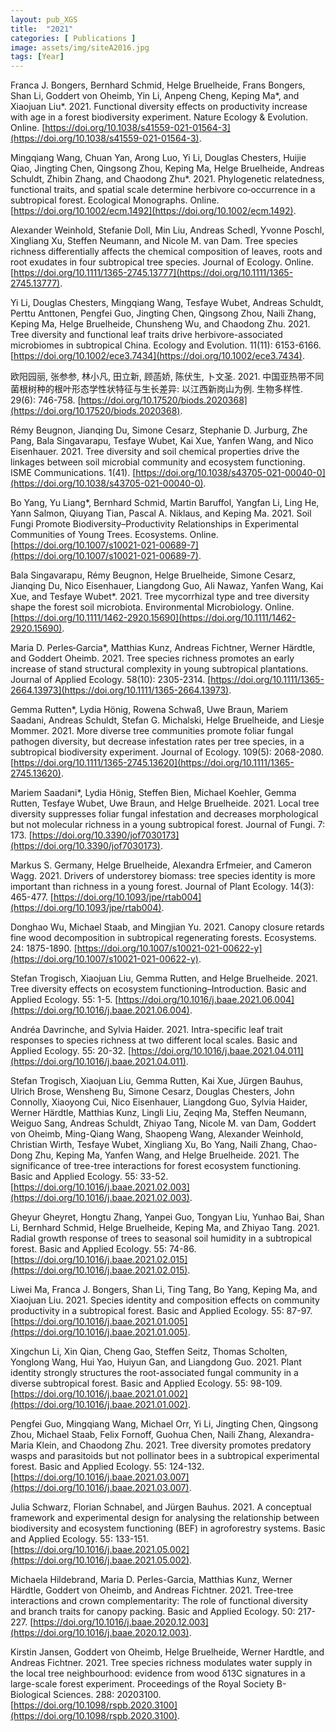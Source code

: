```yaml
---
layout: pub_XGS
title:  "2021"
categories: [ Publications ]
image: assets/img/siteA2016.jpg
tags: [Year]
---
```

Franca J. Bongers, Bernhard Schmid, Helge Bruelheide, Frans Bongers, Shan Li, Goddert von Oheimb, Yin Li, Anpeng Cheng, Keping  Ma*, and Xiaojuan  Liu*. 2021. Functional diversity effects on productivity increase with age in a forest biodiversity experiment. Nature Ecology & Evolution. Online. [https://doi.org/10.1038/s41559-021-01564-3](https://doi.org/10.1038/s41559-021-01564-3).

Mingqiang Wang, Chuan Yan, Arong Luo, Yi Li, Douglas Chesters, Huijie Qiao, Jingting Chen, Qingsong Zhou, Keping Ma, Helge Bruelheide, Andreas Schuldt, Zhibin Zhang, and Chaodong Zhu*. 2021. Phylogenetic relatedness, functional traits, and spatial scale determine herbivore co‐occurrence in a subtropical forest. Ecological Monographs. Online. [https://doi.org/10.1002/ecm.1492](https://doi.org/10.1002/ecm.1492). 

Alexander Weinhold, Stefanie Doll, Min Liu, Andreas Schedl, Yvonne Poschl, Xingliang Xu, Steffen Neumann, and Nicole M. van Dam. Tree species richness differentially affects the chemical composition of leaves, roots and root exudates in four subtropical tree species. Journal of Ecology. Online. [https://doi.org/10.1111/1365-2745.13777](https://doi.org/10.1111/1365-2745.13777).

Yi Li, Douglas Chesters, Mingqiang Wang, Tesfaye Wubet, Andreas Schuldt, Perttu Anttonen, Pengfei Guo, Jingting Chen, Qingsong Zhou, Naili Zhang, Keping Ma, Helge Bruelheide, Chunsheng Wu, and Chaodong Zhu. 2021. Tree diversity and functional leaf traits drive herbivore-associated microbiomes in subtropical China. Ecology and Evolution. 11(11): 6153-6166. [https://doi.org/10.1002/ece3.7434](https://doi.org/10.1002/ece3.7434). 

欧阳园丽, 张参参, 林小凡, 田立新, 顾菡娇, 陈伏生, 卜文圣. 2021. 中国亚热带不同菌根树种的根叶形态学性状特征与生长差异: 以江西新岗山为例. 生物多样性. 29(6): 746-758. [https://doi.org/10.17520/biods.2020368](https://doi.org/10.17520/biods.2020368).

Rémy Beugnon, Jianqing Du, Simone Cesarz, Stephanie D. Jurburg, Zhe Pang, Bala Singavarapu, Tesfaye Wubet, Kai Xue, Yanfen Wang, and Nico Eisenhauer. 2021. Tree diversity and soil chemical properties drive the linkages between soil microbial community and ecosystem functioning. ISME Communications. 1(41). [https://doi.org/10.1038/s43705-021-00040-0](https://doi.org/10.1038/s43705-021-00040-0).

Bo Yang, Yu Liang*, Bernhard Schmid, Martin Baruffol, Yangfan Li, Ling He, Yann Salmon, Qiuyang Tian, Pascal A. Niklaus, and Keping Ma. 2021. Soil Fungi Promote Biodiversity–Productivity Relationships in Experimental Communities of Young Trees. Ecosystems. Online. [https://doi.org/10.1007/s10021-021-00689-7](https://doi.org/10.1007/s10021-021-00689-7). 

Bala Singavarapu, Rémy Beugnon, Helge Bruelheide, Simone Cesarz, Jianqing Du, Nico Eisenhauer, Liangdong Guo, Ali Nawaz, Yanfen Wang, Kai Xue, and Tesfaye Wubet*. 2021. Tree mycorrhizal type and tree diversity shape the forest soil microbiota. Environmental Microbiology. Online. [https://doi.org/10.1111/1462-2920.15690](https://doi.org/10.1111/1462-2920.15690). 

Maria D. Perles‐Garcia*, Matthias Kunz, Andreas Fichtner, Werner Härdtle, and Goddert Oheimb. 2021. Tree species richness promotes an early increase of stand structural complexity in young subtropical plantations. Journal of Applied Ecology. 58(10): 2305-2314. [https://doi.org/10.1111/1365-2664.13973](https://doi.org/10.1111/1365-2664.13973). 

Gemma Rutten*, Lydia Hönig, Rowena Schwaß, Uwe Braun, Mariem Saadani, Andreas Schuldt, Stefan G. Michalski, Helge Bruelheide, and Liesje Mommer. 2021. More diverse tree communities promote foliar fungal pathogen diversity, but decrease infestation rates per tree species, in a subtropical biodiversity experiment. Journal of Ecology. 109(5): 2068-2080. [https://doi.org/10.1111/1365-2745.13620](https://doi.org/10.1111/1365-2745.13620).

Mariem Saadani*, Lydia Hönig, Steffen Bien, Michael Koehler, Gemma Rutten, Tesfaye Wubet, Uwe Braun, and Helge Bruelheide. 2021. Local tree diversity suppresses foliar fungal infestation and decreases morphological but not molecular richness in a young subtropical forest. Journal of Fungi. 7: 173. [https://doi.org/10.3390/jof7030173](https://doi.org/10.3390/jof7030173).

Markus S. Germany, Helge Bruelheide, Alexandra Erfmeier, and Cameron Wagg. 2021. Drivers of understorey biomass: tree species identity is more important than richness in a young forest. Journal of Plant Ecology. 14(3): 465-477. [https://doi.org/10.1093/jpe/rtab004](https://doi.org/10.1093/jpe/rtab004). 

Donghao Wu, Michael Staab, and Mingjian Yu. 2021. Canopy closure retards fine wood decomposition in subtropical regenerating forests. Ecosystems. 24: 1875-1890. [https://doi.org/10.1007/s10021-021-00622-y](https://doi.org/10.1007/s10021-021-00622-y).

Stefan Trogisch, Xiaojuan Liu, Gemma Rutten, and Helge Bruelheide. 2021. Tree diversity effects on ecosystem functioning–Introduction. Basic and Applied Ecology. 55: 1-5. [https://doi.org/10.1016/j.baae.2021.06.004](https://doi.org/10.1016/j.baae.2021.06.004). 

Andréa Davrinche, and Sylvia Haider. 2021. Intra-specific leaf trait responses to species richness at two different local scales. Basic and Applied Ecology. 55: 20-32. [https://doi.org/10.1016/j.baae.2021.04.011](https://doi.org/10.1016/j.baae.2021.04.011). 

Stefan Trogisch, Xiaojuan Liu, Gemma Rutten, Kai Xue, Jürgen Bauhus, Ulrich Brose, Wensheng Bu, Simone Cesarz, Douglas Chesters, John Connolly, Xiaoyong Cui, Nico Eisenhauer, Liangdong Guo, Sylvia Haider, Werner Härdtle, Matthias Kunz, Lingli Liu, Zeqing Ma, Steffen Neumann, Weiguo Sang, Andreas Schuldt, Zhiyao Tang, Nicole M. van Dam, Goddert von Oheimb, Ming-Qiang Wang, Shaopeng Wang, Alexander Weinhold, Christian Wirth, Tesfaye Wubet, Xingliang Xu, Bo Yang, Naili Zhang, Chao-Dong Zhu, Keping Ma, Yanfen Wang, and Helge Bruelheide. 2021. The significance of tree-tree interactions for forest ecosystem functioning. Basic and Applied Ecology. 55: 33-52. [https://doi.org/10.1016/j.baae.2021.02.003](https://doi.org/10.1016/j.baae.2021.02.003).

Gheyur Gheyret, Hongtu Zhang, Yanpei Guo, Tongyan Liu, Yunhao Bai, Shan Li, Bernhard Schmid, Helge Bruelheide, Keping Ma, and Zhiyao Tang. 2021. Radial growth response of trees to seasonal soil humidity in a subtropical forest. Basic and Applied Ecology. 55: 74-86. [https://doi.org/10.1016/j.baae.2021.02.015](https://doi.org/10.1016/j.baae.2021.02.015). 

Liwei Ma, Franca J. Bongers, Shan Li, Ting Tang, Bo Yang, Keping Ma, and Xiaojuan Liu. 2021. Species identity and composition effects on community productivity in a subtropical forest. Basic and Applied Ecology. 55: 87-97. [https://doi.org/10.1016/j.baae.2021.01.005](https://doi.org/10.1016/j.baae.2021.01.005).

Xingchun Li, Xin Qian, Cheng Gao, Steffen Seitz, Thomas Scholten, Yonglong Wang, Hui Yao, Huiyun Gan, and Liangdong Guo. 2021. Plant identity strongly structures the root-associated fungal community in a diverse subtropical forest. Basic and Applied Ecology. 55: 98-109. [https://doi.org/10.1016/j.baae.2021.01.002](https://doi.org/10.1016/j.baae.2021.01.002). 

Pengfei Guo, Mingqiang Wang, Michael Orr, Yi Li, Jingting Chen, Qingsong Zhou, Michael Staab, Felix Fornoff, Guohua Chen, Naili Zhang, Alexandra-Maria Klein, and Chaodong Zhu. 2021. Tree diversity promotes predatory wasps and parasitoids but not pollinator bees in a subtropical experimental forest. Basic and Applied Ecology. 55: 124-132. [https://doi.org/10.1016/j.baae.2021.03.007](https://doi.org/10.1016/j.baae.2021.03.007). 

Julia Schwarz, Florian Schnabel, and Jürgen Bauhus. 2021. A conceptual framework and experimental design for analysing the relationship between biodiversity and ecosystem functioning (BEF) in agroforestry systems. Basic and Applied Ecology. 55: 133-151. [https://doi.org/10.1016/j.baae.2021.05.002](https://doi.org/10.1016/j.baae.2021.05.002). 

Michaela Hildebrand, Maria D. Perles-Garcia, Matthias Kunz, Werner Härdtle, Goddert von Oheimb, and Andreas Fichtner. 2021. Tree-tree interactions and crown complementarity: The role of functional diversity and branch traits for canopy packing. Basic and Applied Ecology. 50: 217-227. [https://doi.org/10.1016/j.baae.2020.12.003](https://doi.org/10.1016/j.baae.2020.12.003). 

Kirstin Jansen, Goddert von Oheimb, Helge Bruelheide, Werner Hardtle, and Andreas Fichtner. 2021. Tree species richness modulates water supply in the local tree neighbourhood: evidence from wood δ13C signatures in a large-scale forest experiment. Proceedings of the Royal Society B-Biological Sciences. 288: 20203100.  [https://doi.org/10.1098/rspb.2020.3100](https://doi.org/10.1098/rspb.2020.3100).

